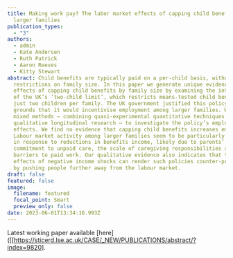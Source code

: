 ```yaml
---
title: Making work pay? The labor market effects of capping child benefits in
  larger families
publication_types:
  - "3"
authors:
  - admin
  - Kate Andersen
  - Ruth Patrick
  - Aaron Reeves
  - Kitty Stewart
abstract: Child benefits are typically paid on a per-child basis, without
  restrictions on family size. In this paper we generate unique evidence on the
  effects of capping child benefits by family size by examining the introduction
  of the UK’s ‘two-child limit’, which restricts means-tested child benefits to
  just two children per family. The UK government justified this policy on
  grounds that it would incentivise employment among larger families. We use
  mixed methods – combining quasi-experimental quantitative techniques and
  qualitative longitudinal research – to investigate the policy’s employment
  effects. We find no evidence that capping child benefits increases employment.
  Labour market activity among larger families seem to be particularly ‘sticky’
  in response to reductions in benefits income, likely due to parents’
  commitment to unpaid care, the scale of caregiving responsibilities and
  barriers to paid work. Our qualitative evidence also indicates that the
  effects of negative income shocks can render such policies counter-productive
  by pushing people further away from the labour market.
draft: false
featured: false
image:
  filename: featured
  focal_point: Smart
  preview_only: false
date: 2023-06-01T13:34:16.993Z
---
```

Latest working paper available [here]([[https://sticerd.lse.ac.uk/CASE/_NEW/PUBLICATIONS/abstract/?index=9820].
